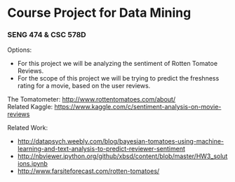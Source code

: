 # Course Project for Data Mining
### SENG 474 & CSC 578D

Options:
* For this project we will be analyzing the sentiment of Rotten Tomatoe Reviews.
* For the scope of this project we will be trying to predict the freshness rating for a movie, based on the user reviews.

The Tomatometer: http://www.rottentomatoes.com/about/     
Related Kaggle: https://www.kaggle.com/c/sentiment-analysis-on-movie-reviews

Related Work:
* http://datapsych.weebly.com/blog/bayesian-tomatoes-using-machine-learning-and-text-analysis-to-predict-reviewer-sentiment
* http://nbviewer.ipython.org/github/xbsd/content/blob/master/HW3_solutions.ipynb
* http://www.farsiteforecast.com/rotten-tomatoes/

